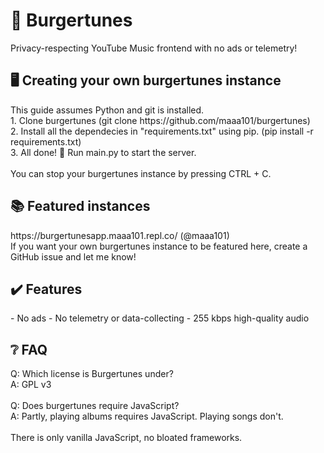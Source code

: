 <h1>🍔 Burgertunes</h1>
Privacy-respecting YouTube Music frontend with no ads or telemetry! <br>

<h2>🖥️ Creating your own burgertunes instance</h2>
This guide assumes Python and git is installed. <br>
1. Clone burgertunes (git clone https://github.com/maaa101/burgertunes)<br>
2. Install all the dependecies in "requirements.txt" using pip. (pip install -r requirements.txt)<br>
3. All done! 🎉 Run main.py to start the server.<br>
<br>
You can stop your burgertunes instance by pressing CTRL + C.

<h2>📚 Featured instances</h2>
https://burgertunesapp.maaa101.repl.co/ (@maaa101)<br>
If you want your own burgertunes instance to be featured here, create a GitHub issue and let me know!

<h2>✔️ Features</h2>
- No ads
- No telemetry or data-collecting
- 255 kbps high-quality audio

<h2>❔ FAQ</h2>
Q: Which license is Burgertunes under?<br>
A: GPL v3<br>
<br>
Q: Does burgertunes require JavaScript?<br>
A: Partly, playing albums requires JavaScript. Playing songs don't.<br>
<br>There is only vanilla JavaScript, no bloated frameworks.<br>

